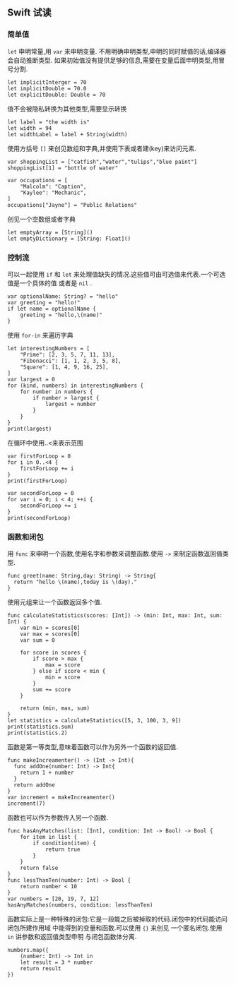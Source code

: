 ## Swift 试读
### 简单值
`let` 申明常量,用 `var` 来申明变量.
不用明确申明类型,申明的同时赋值的话,编译器会自动推断类型.
如果初始值没有提供足够的信息,需要在变量后面申明类型,用冒号分割.
```
let implicitInterger = 70
let implicitDouble = 70.0
let explicitDouble: Double = 70
```
值不会被隐私转换为其他类型,需要显示转换
```
let label = "the width is"
let width = 94
let widthLabel = label + String(width)
```

使用方括号 `[]` 来创见数组和字典,并使用下表或者建(key)来访问元素.
```
var shoppingList = ["catfish","water","tulips","blue paint"]
shoppingList[1] = "bottle of water"
```
```
var occupations = [
    "Malcolm": "Caption",
    "Kaylee": "Mechanic",
]
occupations["Jayne"] = "Public Relations"
```
创见一个空数组或者字典
```
let emptyArray = [String]()
let emptyDictionary = [String: Float]()
```

### 控制流
可以一起使用 `if` 和 `let` 来处理值缺失的情况.这些值可由可选值来代表.一个可选值是一个具体的值
或者是 `nil` .
```
var optionalName: String? = "hello"
var greeting = "hello!"
if let name = optionalName {
    greeting = "hello,\(name)"
}

```
使用 `for-in` 来遍历字典
```
let interestingNumbers = [
    "Prime": [2, 3, 5, 7, 11, 13],
    "Fibonacci": [1, 1, 2, 3, 5, 8],
    "Square": [1, 4, 9, 16, 25],
]
var largest = 0
for (kind, numbers) in interestingNumbers {
    for number in numbers {
        if number > largest {
            largest = number
        }
    }
}
print(largest)
```
在循环中使用..<来表示范围
```
var firstForLoop = 0
for i in 0..<4 {
    firstForLoop += i
}
print(firstForLoop)

var secondForLoop = 0
for var i = 0; i < 4; ++i {
    secondForLoop += i
}
print(secondForLoop)
```

### 函数和闭包
用 `func` 来申明一个函数,使用名字和参数来调整函数.使用 `->` 来制定函数返回值类型.
```
func greet(name: String,day: String) -> String{
  return "hello \(name),today is \(day)."
}
```
使用元组来让一个函数返回多个值.
```
func calculateStatistics(scores: [Int]) -> (min: Int, max: Int, sum: Int) {
    var min = scores[0]
    var max = scores[0]
    var sum = 0

    for score in scores {
        if score > max {
            max = score
        } else if score < min {
            min = score
        }
        sum += score
    }

    return (min, max, sum)
}
let statistics = calculateStatistics([5, 3, 100, 3, 9])
print(statistics.sum)
print(statistics.2)
```

函数是第一等类型,意味着函数可以作为另外一个函数的返回值.
```
func makeIncreamenter() -> (Int -> Int){
  func addOne(number: Int) -> Int{
    return 1 + number
  }
  return addOne
}
var increment = makeIncreamenter()
increment(7)
```
函数也可以作为参数传入另一个函数.
```
func hasAnyMatches(list: [Int], condition: Int -> Bool) -> Bool {
    for item in list {
        if condition(item) {
            return true
        }
    }
    return false
}
func lessThanTen(number: Int) -> Bool {
    return number < 10
}
var numbers = [20, 19, 7, 12]
hasAnyMatches(numbers, condition: lessThanTen)
```

函数实际上是一种特殊的闭包:它是一段能之后被掉取的代码.闭包中的代码能访问闭包所建作用域
中能得到的变量和函数.可以使用 `{}` 来创见 一个匿名闭包.使用 `in` 讲参数和返回值类型申明
与闭包函数体分离.
```
numbers.map({
    (number: Int) -> Int in
    let result = 3 * number
    return result
})
```
